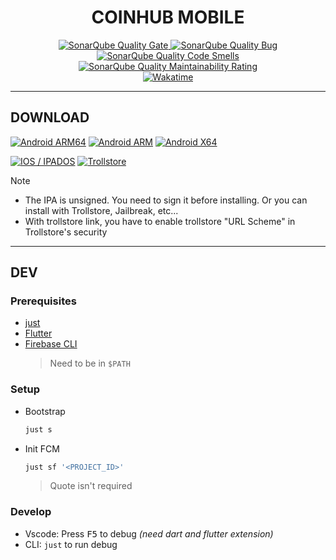 <h1 align=center>
  COINHUB MOBILE
</h1>

<div align=center>
  <a href="https://sonarcloud.io/summary/new_code?id=coinhub-uit_mobile">
    <img alt="SonarQube Quality Gate" src="https://sonarcloud.io/api/project_badges/measure?project=coinhub-uit_mobile&metric=alert_status"/>
  </a>
  <a href="https://sonarcloud.io/summary/new_code?id=coinhub-uit_mobile">
    <img alt="SonarQube Quality Bug" src="https://sonarcloud.io/api/project_badges/measure?project=coinhub-uit_mobile&metric=bugs"/>
  </a>
  <a href="https://sonarcloud.io/summary/new_code?id=coinhub-uit_mobile">
    <img alt="SonarQube Quality Code Smells" src="https://sonarcloud.io/api/project_badges/measure?project=coinhub-uit_mobile&metric=code_smells"/>
  </a>
  <a href="https://sonarcloud.io/summary/new_code?id=coinhub-uit_mobile">
    <img alt="SonarQube Quality Maintainability Rating" src="https://sonarcloud.io/api/project_badges/measure?project=coinhub-uit_mobile&metric=sqale_rating"/>
  </a>
  <br />
  <a href="https://wakatime.com/badge/github/coinhub-uit/mobile">
    <img alt="Wakatime" src="https://wakatime.com/badge/github/coinhub-uit/mobile.svg"/>
  </a>
</div>

---

## DOWNLOAD

[![Android ARM64](https://img.shields.io/badge/android-arm64-cba6f7?style=for-the-badge&logo=android&logoColor=a6e3a1)](../../releases/latest/download/coinhub-arm64.apk)
[![Android ARM](https://img.shields.io/badge/android-arm-f38ba8?style=for-the-badge&logo=android&logoColor=a6e3a1)](../../releases/latest/download/coinhub-arm.apk)
[![Android X64](https://img.shields.io/badge/android-x64-fab387?style=for-the-badge&logo=android&logoColor=a6e3a1)](../../releases/latest/download/coinhub-x64.apk)

[![IOS / IPADOS](https://img.shields.io/badge/ios%20%2F%20ipados-ipa-f9e2af?style=for-the-badge&logo=apple&logoColor=cdd6f4)](../../releases/latest/download/coinhub.ipa)
[![Trollstore](https://img.shields.io/badge/ios%20%2F%20ipados-trollstore-89b4fa?style=for-the-badge&logoColor=cdd6f4)](https://coinhub-uit.github.io/mobile/trollstore/)

> [!NOTE]
>
> - The IPA is unsigned. You need to sign it before installing. Or you can install with Trollstore, Jailbreak, etc...
> - With trollstore link, you have to enable trollstore "URL Scheme" in Trollstore's security

---

## DEV

### Prerequisites

- [just](https://github.com/casey/just)
- [Flutter](https://flutter.dev/)
- [Firebase CLI](https://firebase.google.com/docs/cli#install_the_firebase_cli)
  > Need to be in `$PATH`

### Setup

- Bootstrap
  ```sh
  just s
  ```
- Init FCM
  ```sh
  just sf '<PROJECT_ID>'
  ```
  > Quote isn't required

### Develop

- Vscode: Press <kbd>F5</kbd> to debug _(need dart and flutter extension)_
- CLI: `just` to run debug
